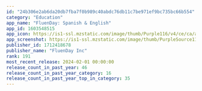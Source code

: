 ```yaml
---
id: "24b306e2ab6da20db7fba7f0b989c40abdc76db11c7be971ef9bc735bc66b554"
category: "Education"
app_name: "FluenDay: Spanish & English"
app_id: 1603548515
app_icon: https://is1-ssl.mzstatic.com/image/thumb/Purple116/v4/ce/ca/a0/cecaa0f3-b4ad-7a18-37c8-da0f98a369d8/AppIcon-1x_U007emarketing-0-7-0-0-85-220-0.png/1024x1024bb.png
app_screenshot: https://is1-ssl.mzstatic.com/image/thumb/PurpleSource116/v4/50/9d/ca/509dcae3-4ac0-3132-cc04-122c79d72dfd/bc98e743-8c2f-41fb-ab26-f9a4d208eaa0_1@3x.png/1242x2688bb.png
publisher_id: 1712418678
publisher_name: "FluenDay Inc"
rank: 191
most_recent_release: 2024-02-01 00:00:00
release_count_in_past_year: 46
release_count_in_past_year_category: 16
release_count_in_past_year_top_in_category: 35
---
```

